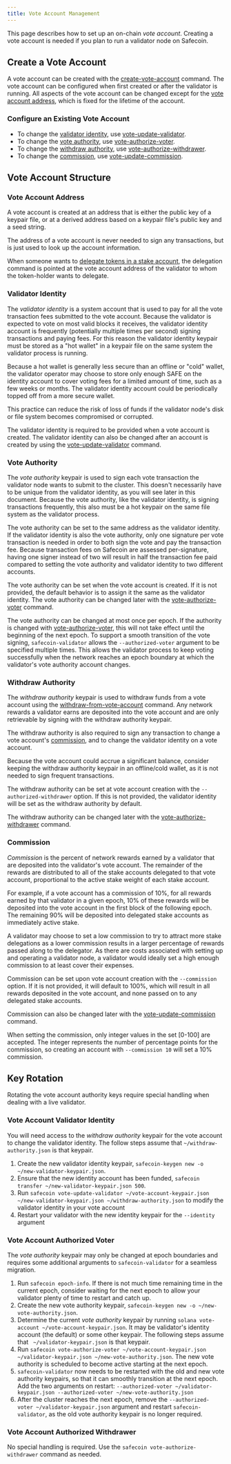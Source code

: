 ```yaml
---
title: Vote Account Management
---
```


This page describes how to set up an on-chain _vote account_.  Creating a vote
account is needed if you plan to run a validator node on Safecoin.

## Create a Vote Account
A vote account can be created with the
[create-vote-account](../cli/usage.md#solana-create-vote-account) command.
The vote account can be configured when first created or after the validator is
running.  All aspects of the vote account can be changed except for the
[vote account address](#vote-account-address), which is fixed for the lifetime
of the account.

### Configure an Existing Vote Account
 - To change the [validator identity](#validator-identity), use
[vote-update-validator](../cli/usage.md#solana-vote-update-validator).
 - To change the [vote authority](#vote-authority), use
[vote-authorize-voter](../cli/usage.md#solana-vote-authorize-voter).
 - To change the [withdraw authority](#withdraw-authority), use
[vote-authorize-withdrawer](../cli/usage.md#solana-vote-authorize-withdrawer).
 - To change the [commission](#commission), use
 [vote-update-commission](../cli/usage.md#solana-vote-update-commission).

## Vote Account Structure

### Vote Account Address
A vote account is created at an address that is either the public key of a
keypair file, or at a derived address based on a keypair file's public key and
a seed string.

The address of a vote account is never needed to sign any transactions,
but is just used to look up the account information.

When someone wants to [delegate tokens in a stake account](../staking.md),
the delegation command is pointed at the vote account address of the validator
to whom the token-holder wants to delegate.

### Validator Identity

The _validator identity_ is a system account that is used to pay for all the
vote transaction fees submitted to the vote account.
Because the validator is expected to vote on most valid blocks it receives,
the validator identity account is frequently
(potentially multiple times per second) signing transactions and
paying fees.  For this reason the validator identity keypair must be
stored as a "hot wallet" in a keypair file on the same system the validator
process is running.

Because a hot wallet is generally less secure than an offline or "cold" wallet,
the validator operator may choose to store only enough SAFE on the identity
account to cover voting fees for a limited amount of time, such as a few weeks
or months.  The validator identity account could be periodically topped off
from a more secure wallet.

This practice can reduce the risk of loss of funds if the validator node's
disk or file system becomes compromised or corrupted.

The validator identity is required to be provided when a vote account is created.
The validator identity can also be changed after an account is created by using
the [vote-update-validator](../cli/usage.md#solana-vote-update-validator) command.

### Vote Authority

The _vote authority_ keypair is used to sign each vote transaction the validator
node wants to submit to the cluster.  This doesn't necessarily have to be unique
from the validator identity, as you will see later in this document.  Because
the vote authority, like the validator identity, is signing transactions
frequently, this also must be a hot keypair on the same file system as the
validator process.

The vote authority can be set to the same address as the validator identity.
If the validator identity is also the vote authority, only one
signature per vote transaction is needed in order to both sign the vote and pay
the transaction fee.  Because transaction fees on Safecoin are assessed
per-signature, having one signer instead of two will result in half the transaction
fee paid compared to setting the vote authority and validator identity to two
different accounts.

The vote authority can be set when the vote account is created.  If it is not
provided, the default behavior is to assign it the same as the validator identity.
The vote authority can be changed later with the
[vote-authorize-voter](../cli/usage.md#solana-vote-authorize-voter) command.

The vote authority can be changed at most once per epoch.  If the authority is
changed with [vote-authorize-voter](../cli/usage.md#solana-vote-authorize-voter),
this will not take effect until the beginning of the next epoch.
To support a smooth transition of the vote signing,
`safecoin-validator` allows the `--authorized-voter` argument to be specified
multiple times.  This allows the validator process to keep voting successfully
when the network reaches an epoch boundary at which the validator's vote
authority account changes.

### Withdraw Authority

The _withdraw authority_ keypair is used to withdraw funds from a vote account
using the [withdraw-from-vote-account](../cli/usage.md#solana-withdraw-from-vote-account)
command.  Any network rewards a validator earns are deposited into the vote
account and are only retrievable by signing with the withdraw authority keypair.

The withdraw authority is also required to sign any transaction to change
a vote account's [commission](#commission), and to change the validator
identity on a vote account.

Because the vote account could accrue a significant balance, consider keeping
the withdraw authority keypair in an offline/cold wallet, as it is
not needed to sign frequent transactions.

The withdraw authority can be set at vote account creation with the
`--authorized-withdrawer` option.  If this is not provided, the validator
identity will be set as the withdraw authority by default.

The withdraw authority can be changed later with the
[vote-authorize-withdrawer](../cli/usage.md#solana-vote-authorize-withdrawer)
command.

### Commission

_Commission_ is the percent of network rewards earned by a validator that are
deposited into the validator's vote account.  The remainder of the rewards
are distributed to all of the stake accounts delegated to that vote account,
proportional to the active stake weight of each stake account.

For example, if a vote account has a commission of 10%, for all rewards earned
by that validator in a given epoch, 10% of these rewards will be deposited into
the vote account in the first block of the following epoch. The remaining 90%
will be deposited into delegated stake accounts as immediately active stake.

A validator may choose to set a low commission to try to attract more stake
delegations as a lower commission results in a larger percentage of rewards
passed along to the delegator.  As there are costs associated with setting up
and operating a validator node, a validator would ideally set a high enough
commission to at least cover their expenses.

Commission can be set upon vote account creation with the `--commission` option.
If it is not provided, it will default to 100%, which will result in all
rewards deposited in the vote account, and none passed on to any delegated
stake accounts.

Commission can also be changed later with the
[vote-update-commission](../cli/usage.md#solana-vote-update-commission) command.

When setting the commission, only integer values in the set [0-100] are accepted.
The integer represents the number of percentage points for the commission, so
creating an account with `--commission 10` will set a 10% commission.

## Key Rotation
Rotating the vote account authority keys require special handling when dealing
with a live validator.

### Vote Account Validator Identity

You will need access to the _withdraw authority_ keypair for the vote account to
change the validator identity.  The follow steps assume that
`~/withdraw-authority.json` is that keypair.

1. Create the new validator identity keypair, `safecoin-keygen new -o ~/new-validator-keypair.json`.
2. Ensure that the new identity account has been funded, `safecoin transfer ~/new-validator-keypair.json 500`.
3. Run `safecoin vote-update-validator ~/vote-account-keypair.json ~/new-validator-keypair.json ~/withdraw-authority.json`
   to modify the validator identity in your vote account
4. Restart your validator with the new identity keypair for the `--identity` argument

### Vote Account Authorized Voter
The _vote authority_ keypair may only be changed at epoch boundaries and
requires some additional arguments to `safecoin-validator` for a seamless
migration.

1. Run `safecoin epoch-info`.  If there is not much time remaining time in the
   current epoch, consider waiting for the next epoch to allow your validator
   plenty of time to restart and catch up.
2. Create the new vote authority keypair, `safecoin-keygen new -o ~/new-vote-authority.json`.
3. Determine the current _vote authority_ keypair by running `solana
   vote-account ~/vote-account-keypair.json`.  It may be validator's
   identity account (the default) or some other keypair.  The following steps
   assume that ` ~/validator-keypair.json` is that keypair.
4. Run `safecoin vote-authorize-voter ~/vote-account-keypair.json ~/validator-keypair.json ~/new-vote-authority.json`.
   The new vote authority is scheduled to become active starting at the next epoch.
5. `safecoin-validator` now needs to be restarted with the old and new vote
   authority keypairs, so that it can smoothly transition at the next epoch. Add
   the two arguments on restart: `--authorized-voter ~/validator-keypair.json
   --authorized-voter ~/new-vote-authority.json`
6. After the cluster reaches the next epoch, remove the
   `--authorized-voter ~/validator-keypair.json` argument and restart
   `safecoin-validator`, as the old vote authority keypair is no longer required.


### Vote Account Authorized Withdrawer
No special handling is required.  Use the `safecoin vote-authorize-withdrawer` command as needed.
